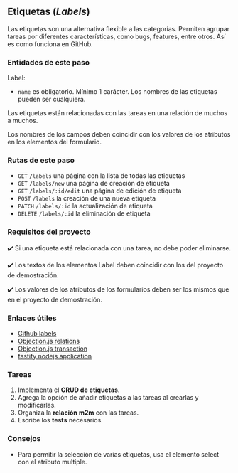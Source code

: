 ## Etiquetas (_Labels_)

Las etiquetas son una alternativa flexible a las categorías. Permiten agrupar tareas por diferentes características, como bugs, features, entre otros. Así es como funciona en GitHub.

### Entidades de este paso


Label:
* `name` es obligatorio. Mínimo 1 carácter. Los nombres de las etiquetas pueden ser cualquiera.

Las etiquetas están relacionadas con las tareas en una relación de muchos a muchos.

Los nombres de los campos deben coincidir con los valores de los atributos en los elementos del formulario.


### Rutas de este paso

* `GET` `/labels` una página con la lista de todas las etiquetas
* `GET` `/labels/new` una página de creación de etiqueta
* `GET` `/labels/:id/edit` una página de edición de etiqueta
* `POST` `/labels` la creación de una nueva etiqueta
* `PATCH` `/labels/:id` la actualización de etiqueta
* `DELETE` `/labels/:id` la eliminación de etiqueta

### Requisitos del proyecto

✔️ Si una etiqueta está relacionada con una tarea, no debe poder eliminarse.

✔️ Los textos de los elementos Label deben coincidir con los del proyecto de demostración.

✔️ Los valores de los atributos de los formularios deben ser los mismos que en el proyecto de demostración.


### Enlaces útiles

* [Github labels](https://help.github.com/en/github/managing-your-work-on-github/about-labels)
* [Objection.js relations](https://vincit.github.io/objection.js/guide/relations.html#relations)
* [Objection.js transaction](https://vincit.github.io/objection.js/guide/transactions.html#creating-a-transaction)
* [fastify nodejs application](https://github.com/hexlet-boilerplates/fastify-nodejs-application)


### Tareas

1. Implementa el **CRUD de etiquetas**.
1. Agrega la opción de añadir etiquetas a las tareas al crearlas y modificarlas.
1. Organiza la **relación m2m** con las tareas.
1. Escribe los **tests** necesarios.

### Consejos

- Para permitir la selección de varias etiquetas, usa el elemento select con el atributo multiple.

